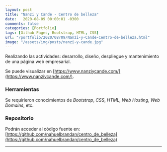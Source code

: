 ```yaml
---
layout: post
title: "Nanzi y Cande - Centro de belleza"
date:   2020-08-09 00:00:01 -0300
comments: false
categories: [Portfolio]
tags: [Github Pages, Bootstrap, HTML, CSS]
url: "/portfolio/2020/08/09/Nanzi-y-Cande-Centro-de-belleza.html"
image: "/assets/img/posts/nanzi-y-cande.jpg"
---
```


Realizando las actividades: desarrollo, diseño, despliegue y mantenimiento de una página web empresarial.

Se puede visualizar en [https://www.nanziycande.com/](https://www.nanziycande.com/).

### Herramientas

Se requirieron conocimientos de _Bootstrap_, _CSS_, _HTML_, _Web Hosting_, _Web Domains_, etc.

### Repositorio

Podrán acceder al código fuente en: [https://github.com/nahuelbrandan/centro_de_belleza](https://github.com/nahuelbrandan/centro_de_belleza)

---
